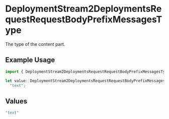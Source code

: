 # DeploymentStream2DeploymentsRequestRequestBodyPrefixMessagesType

The type of the content part.

## Example Usage

```typescript
import { DeploymentStream2DeploymentsRequestRequestBodyPrefixMessagesType } from "@orq-ai/node/models/operations";

let value: DeploymentStream2DeploymentsRequestRequestBodyPrefixMessagesType =
  "text";
```

## Values

```typescript
"text"
```